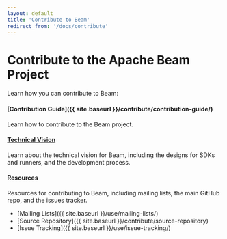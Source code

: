```yaml
---
layout: default
title: 'Contribute to Beam'
redirect_from: '/docs/contribute'
---
```


# Contribute to the Apache Beam Project

Learn how you can contribute to Beam:

#### [Contribution Guide]({{ site.baseurl }}/contribute/contribution-guide/)
Learn how to contribute to the Beam project.

#### [Technical Vision](https://goo.gl/nk5OM0)
Learn about the technical vision for Beam, including the designs for SDKs and runners, and the development process.


#### Resources
Resources for contributing to Beam, including mailing lists, the main GitHub repo, and the issues tracker.

* [Mailing Lists]({{ site.baseurl }}/use/mailing-lists/)
* [Source Repository]({{ site.baseurl }}/contribute/source-repository)
* [Issue Tracking]({{ site.baseurl }}/use/issue-tracking/)